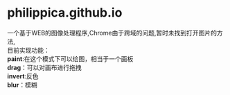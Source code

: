 # philippica.github.io
一个基于WEB的图像处理程序,Chrome由于跨域的问题,暂时未找到打开图片的方法,<br>
目前实现功能：<br>
<b>paint</b>:在这个模式下可以绘图，相当于一个画板<br>
<b>drag</b>：可以对画布进行拖拽<br>
<b>invert</b>:反色<br>
<b>blur</b>：模糊<br>
